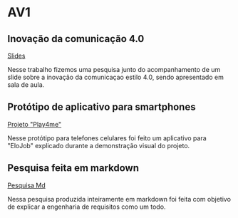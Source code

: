 # AV1

## Inovação da comunicação 4.0
[Slides](https://www.canva.com/design/DAF9XNPPW5Y/LUh9sXJdYaj-J0qwrblpRA/edit?utm_content=DAF9XNPPW5Y&utm_campaign=designshare&utm_medium=link2&utm_source=sharebutton)

Nesse trabalho fizemos uma pesquisa junto do acompanhamento de um slide sobre a inovação da comunicaçao estilo 4.0, sendo apresentado em sala de aula.

## Protótipo de aplicativo para smartphones
[Projeto "Play4me"](https://www.canva.com/design/DAF_HwcEQTY/iqvmdZIIAGs672TQqPIIMw/edit?utm_content=DAF_HwcEQTY&utm_campaign=designshare&utm_medium=link2&utm_source=sharebutton)

Nesse protótipo para telefones celulares foi feito um aplicativo para "EloJob" explicado durante a demonstração visual do projeto.

## Pesquisa feita em markdown
[Pesquisa Md](https://github.com/Tylapias/aulaMarkdown)

Nessa pesquisa produzida inteiramente em markdown foi feita com objetivo de explicar a engenharia de requisitos como um todo.
